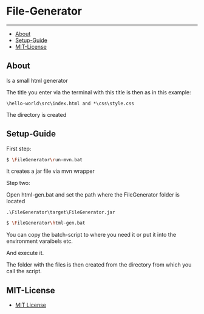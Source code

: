 # File-Generator

---

* [About](#about)
* [Setup-Guide](#Setup-Guide)
* [MIT-License](#MIT-License)

## About

Is a small html generator

The title you enter via the terminal with this title is then as in this example:

```
\hello-world\src\index.html and *\css\style.css 
````

The directory is created

## Setup-Guide

First step:

```bash
$ \FileGenerator\run-mvn.bat
```

It creates a jar file via mvn wrapper

Step two:

Open html-gen.bat and set the path where the 
FileGenerator folder is located

```
.\FileGenerator\target\FileGenerator.jar
```

```bash
$ \FileGenerator\html-gen.bat
```

You can copy the batch-script to where you need it or put it into the environment varaibels etc.

And execute it.

The folder with the files is then created from the directory from which you call the script.

## MIT-License
* [MIT License](MIT-LICENSE.txt)
